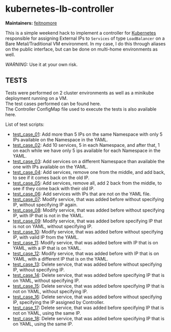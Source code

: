 # kubernetes-lb-controller


**Maintainers:** [feitnomore](https://github.com/feitnomore/)

This is a simple weekend hack to implement a controller for [Kubernetes](https://kubernetes.io) responsible for assigning External IPs to `Services` of type `LoadBalancer` on a Bare Metal/Traditional VM environment.
In my case, I do this through aliases on the public interface, but can be done on multi-home environments as well.

*WARNING:* Use it at your own risk.

## TESTS

Tests were performed on 2 cluster environments as well as a minikube deployment running on a VM.  
The test cases performed can be found here.  
The Controller ConfigMap file used to execute the tests is also available here.  
  
List of test scripts:

* [test_case_01](https://github.com/feitnomore/kubernetes-lb-controller/tree/master/test/test_case_01): Add more than 5 IPs on the same Namespace with only 5 IPs available on the Namespace in the YAML.  
* [test_case_02](https://github.com/feitnomore/kubernetes-lb-controller/tree/master/test/test_case_02): Add 10 services, 5 in each Namespace, and after that, 1 on each while we have only 5 ips available for each Namespace in the YAML.  
* [test_case_03](https://github.com/feitnomore/kubernetes-lb-controller/tree/master/test/test_case_03): Add services on a different Namespace than available the one with IPs available on the YAML.  
* [test_case_04](https://github.com/feitnomore/kubernetes-lb-controller/tree/master/test/test_case_04): Add services, remove one from the middle, and add back, to see if it comes back on the old IP.  
* [test_case_05](https://github.com/feitnomore/kubernetes-lb-controller/tree/master/test/test_case_05): Add services, remove all, add 2 back from the middle, to see if they come back with their old IP.  
* [test_case_06](https://github.com/feitnomore/kubernetes-lb-controller/tree/master/test/test_case_06): Add services with IPs that are not on the YAML file.  
* [test_case_07](https://github.com/feitnomore/kubernetes-lb-controller/tree/master/test/test_case_07): Modify service, that was added before without specifying IP, without specifying IP again.  
* [test_case_08](https://github.com/feitnomore/kubernetes-lb-controller/tree/master/test/test_case_08): Modify service, that was added before without specifying IP, with IP that is not in the YAML.  
* [test_case_09](https://github.com/feitnomore/kubernetes-lb-controller/tree/master/test/test_case_09): Modify service, that was added before specifying IP that is not on YAML, without specifying IP.  
* [test_case_10](https://github.com/feitnomore/kubernetes-lb-controller/tree/master/test/test_case_10): Modify service, that was added before without specifying IP, with valid IP from the YAML.  
* [test_case_11](https://github.com/feitnomore/kubernetes-lb-controller/tree/master/test/test_case_11): Modify service, that was added before with IP that is on YAML, with a IP that is on YAML.  
* [test_case_12](https://github.com/feitnomore/kubernetes-lb-controller/tree/master/test/test_case_12): Modify service, that was added before with IP that is on YAML, with a different IP that is on the YAML.  
* [test_case_13](https://github.com/feitnomore/kubernetes-lb-controller/tree/master/test/test_case_13): Delete service, that was added before without specifying IP, without specifying IP.  
* [test_case_14](https://github.com/feitnomore/kubernetes-lb-controller/tree/master/test/test_case_14): Delete service, that was added before specifying IP that is on YAML, without specifying IP.  
* [test_case_15](https://github.com/feitnomore/kubernetes-lb-controller/tree/master/test/test_case_15): Delete service, that was added before specifying IP that is not on YAML, without specifying IP.  
* [test_case_16](https://github.com/feitnomore/kubernetes-lb-controller/tree/master/test/test_case_16): Delete service, that was added before without specifying IP, specifying the IP assigned by Controller.  
* [test_case_17](https://github.com/feitnomore/kubernetes-lb-controller/tree/master/test/test_case_17): Delete service, that was added before specifying IP that is not on YAML, using the same IP.  
* [test_case_18](https://github.com/feitnomore/kubernetes-lb-controller/tree/master/test/test_case_18): Delete service, that was added before specifying IP that is on YAML, using the same IP.  

